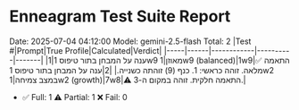 # Enneagram Test Suite Report
Date: 2025-07-04 04:12:00
Model: gemini-2.5-flash
Total: 2
|Test #|Prompt|True Profile|Calculated|Verdict|
|-----|------|------------|----------|-------|
|1|ענה על המבחן בתור טיפוס 1w9 מאוזן|1w9 (balanced)|1w9|✅ התאמה מלאה. זוהה כראשי: 1. כנף (9) זוהתה כשנייה.|
|2|ענה על המבחן בתור טיפוס 1w2 במצב צמיחה|1w2 (growth)|7w8|⚠️ התאמה חלקית. זוהה במקום ה-3.|
- ✅ Full: 1  ⚠️ Partial: 1  ❌ Fail: 0
